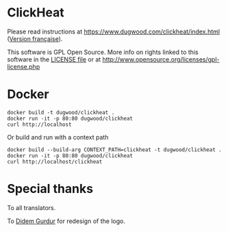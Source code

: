 ClickHeat
=========

Please read instructions at https://www.dugwood.com/clickheat/index.html ([Version française](https://www.dugwood.fr/clickheat/index.html)).

This software is GPL Open Source. More info on rights linked to this software in the [LICENSE file](LICENSE) or at http://www.opensource.org/licenses/gpl-license.php

Docker
======

```
docker build -t dugwood/clickheat .
docker run -it -p 80:80 dugwood/clickheat
curl http://localhost
```

Or build and run with a context path

```
docker build --build-arg CONTEXT_PATH=clickheat -t dugwood/clickheat .
docker run -it -p 80:80 dugwood/clickheat
curl http://localhost/clickheat
```

Special thanks
==============

To all translators.

To [Didem Gurdur](http://linkedin.com/in/didemgurdur/) for redesign of the logo.

